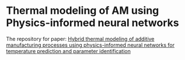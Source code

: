 # Thermal modeling of AM using Physics-informed neural networks
The repository for paper: [Hybrid thermal modeling of additive manufacturing processes using physics-informed neural networks for temperature prediction and parameter identification](https://link.springer.com/article/10.1007/s00466-022-02257-9)
